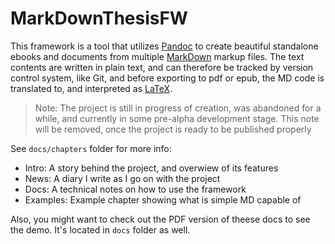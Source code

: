 # MarkDownThesisFW
This framework is a tool that utilizes [Pandoc](https://pandoc.org) to create beautiful standalone ebooks and documents from multiple [MarkDown](https://daringfireball.net/projects/markdown/) markup files. The text contents are written in plain text, and can therefore be tracked by version control system, like Git, and before exporting to pdf or epub, the MD code is translated to, and interpreted as [LaTeX](https://www.latex-project.org).

> Note: The project is still in progress of creation, was abandoned for a while, and currently in some pre-alpha development stage. This note will be removed, once the project is ready to be published properly

See `docs/chapters` folder for more info:

* Intro: A story behind the project, and overwiew of its features
* News: A diary I write as I go on with the project
* Docs: A technical notes on how to use the framework
* Examples: Example chapter showing what is simple MD capable of

Also, you might want to check out the PDF version of theese docs to see the demo. It's located in `docs` folder as well.